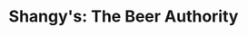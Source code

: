 ---
title: "Shangy's: The Beer Authority"
url: /macungie/shangys-the-beer-authority/
shop: Spirituosen
---
